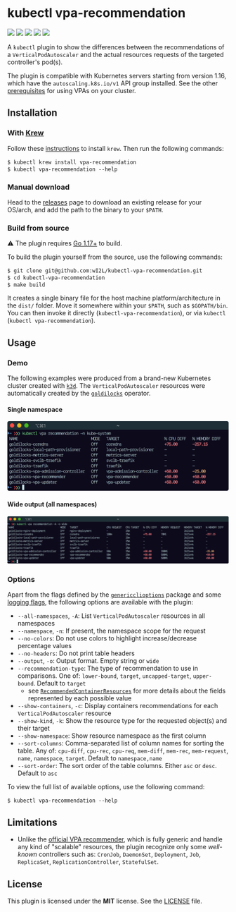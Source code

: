 # kubectl vpa-recommendation

<p align="left">
    <a href="https://github.com/wI2L/kubectl-vpa-recommendation/actions"><img src="https://github.com/wI2L/kubectl-vpa-recommendation/workflows/ci/badge.svg"></a>
    <a href="https://goreportcard.com/report/github.com/wI2L/kubectl-vpa-recommendation"><img src="https://goreportcard.com/badge/github.com/wI2L/kubectl-vpa-recommendation"></a>
    <a href="https://github.com/wI2L/kubectl-vpa-recommendation/releases"><img src="https://img.shields.io/github/v/tag/wI2L/kubectl-vpa-recommendation?color=blueviolet&label=release&sort=semver"></a>
    <a href="https://codecov.io/gh/wI2L/kubectl-vpa-recommendation"><img src="https://codecov.io/gh/wI2L/kubectl-vpa-recommendation/branch/master/graph/badge.svg?token=UTD8CW2ZS2"/></a>
    <a href="LICENSE"><img src="https://img.shields.io/badge/License-MIT-blue.svg"></a>
</p>

A `kubectl` plugin to show the differences between the recommendations of a `VerticalPodAutoscaler` and the actual resources requests of the targeted controller's pod(s).

The plugin is compatible with Kubernetes servers starting from version 1.16, which have the `autoscaling.k8s.io/v1` API group installed. See the other [prerequisites](https://github.com/kubernetes/autoscaler/tree/master/vertical-pod-autoscaler#prerequisites) for using VPAs on your cluster.

## Installation

### With [Krew](https://krew.sigs.k8s.io/)

Follow these [instructions](https://krew.sigs.k8s.io/docs/user-guide/quickstart/) to install `krew`. Then run the following commands:

```shell
$ kubectl krew install vpa-recommendation
$ kubectl vpa-recommendation --help
```

### Manual download

Head to the [releases](https://github.com/wI2L/kubectl-vpa-recommendation/releases) page to download an existing release for your OS/arch, and add the path to the binary to your `$PATH`.

### Build from source

:warning: The plugin requires [Go 1.17+](https://golang.org/doc/install) to build.

To build the plugin yourself from the source, use the following commands:

```shell
$ git clone git@github.com:wI2L/kubectl-vpa-recommendation.git
$ cd kubectl-vpa-recommendation
$ make build
```

It creates a single binary file for the host machine platform/architecture in the `dist/` folder. Move it somewhere within your `$PATH`, such as `$GOPATH/bin`. You can then invoke it directly (`kubectl-vpa-recommendation`), or via `kubectl` (`kubectl vpa-recommendation`).

## Usage

### Demo

The following examples were produced from a brand-new Kubernetes cluster created with [`k3d`](https://k3d.io/v5.2.2/). The `VerticalPodAutoscaler` resources were automatically created by the [`goldilocks`](https://github.com/FairwindsOps/goldilocks) operator.

#### Single namespace

![example1](assets/example1.png)

#### Wide output (all namespaces)

![example2](assets/example2.png)

### Options

Apart from the flags defined by the [`genericclioptions`](https://pkg.go.dev/k8s.io/cli-runtime/pkg/genericclioptions) package and some [logging flags](https://github.com/kubernetes/enhancements/tree/master/keps/sig-instrumentation/2845-deprecate-klog-specific-flags-in-k8s-components), the following options are available with the plugin:
- `--all-namespaces`, `-A`: List `VerticalPodAutoscaler` resources in all namespaces
- `--namespace`, `-n`: If present, the namespace scope for the request
- `--no-colors`: Do not use colors to highlight increase/decrease percentage values
- `--no-headers`: Do not print table headers
- `--output`, `-o`: Output format. Empty string or `wide`
- `--recommendation-type`: The type of recommendation to use in comparisons. One of: `lower-bound`, `target`, `uncapped-target`, `upper-bound`. Default to `target`
    - see [`RecommendedContainerResources`](https://github.com/kubernetes/autoscaler/blob/master/vertical-pod-autoscaler/pkg/apis/autoscaling.k8s.io/v1/types.go#L245) for more details about the fields represented by each possible value
- `--show-containers`, `-c`: Display containers recommendations for each `VerticalPodAutoscaler` resource
- `--show-kind`, `-k`: Show the resource type for the requested object(s) and their target
- `--show-namespace`: Show resource namespace as the first column
- `--sort-columns`: Comma-separated list of column names for sorting the table. Any of: `cpu-diff`, `cpu-rec`, `cpu-req`, `mem-diff`, `mem-rec`, `mem-request`, `name`, `namespace`, `target`. Default to `namespace,name`
- `--sort-order`: The sort order of the table columns. Either `asc` or `desc`. Default to `asc`

To view the full list of available options, use the following command:

```shell
$ kubectl vpa-recommendation --help
```

## Limitations

- Unlike the [official VPA recommender](https://github.com/kubernetes/autoscaler/blob/master/vertical-pod-autoscaler/pkg/recommender/README.md), which is fully generic and handle any kind of "scalable" resources, the plugin recognize only some *well-known* controllers such as: `CronJob`, `DaemonSet`, `Deployment`, `Job`, `ReplicaSet`, `ReplicationController`, `StatefulSet`.

## License

This plugin is licensed under the **MIT** license. See the [LICENSE](LICENSE) file.
